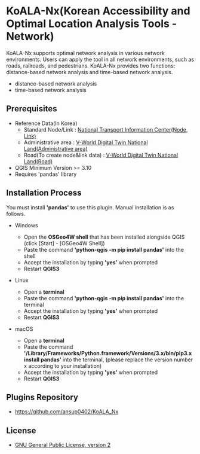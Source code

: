 KoALA-Nx(Korean Accessibility and Optimal Location Analysis Tools - Network)
=============================

KoALA-Nx supports optimal network analysis in various network environments. Users can apply the tool in all network environments, such as roads, railroads, and pedestrians. KoALA-Nx provides two functions: distance-based network analysis and time-based network analysis.
- distance-based network analysis
- time-based network analysis

Prerequisites
------------------------------
- Reference Data(In Korea)
    * Standard Node/Link : [National Transport Information Center(Node, Link)](https://www.its.go.kr/nodelink/nodelinkRef)
    * Administrative area : [V-World Digital Twin National Land(Administrative area)](https://www.vworld.kr/data/v4dc_svcdata_s002.do?pageIndex=1&datIde=DAT_0000000000000114&ctmCde=&searchCondition=&searchKeyword=)
    * Road(To create node&link data) : [V-World Digital Twin National Land(Road)](https://www.vworld.kr/)
- QGIS Minimum Version >= 3.10
- Requires 'pandas' library
     
Installation Process
------------------------------
You must install **'pandas'** to use this plugin. Manual installation is as follows.

- Windows
    * Open the **OSGeo4W shell** that has been installed alongside QGIS (click [Start] - [OSGeo4W Shell])
    * Paste the command **'python-qgis -m pip install pandas'** into the shell
    * Accept the installation by typing **'yes'** when prompted
    * Restart **QGIS3**

- Linux
    * Open a **terminal**
    * Paste the command **'python-qgis -m pip install pandas'** into the terminal
    * Accept the installation by typing **'yes'** when prompted
    * Restart **QGIS3**

- macOS
    * Open a **terminal**
    * Paste the command **'/Library/Frameworks/Python.framework/Versions/3.x/bin/pip3.x install pandas'** into the terminal, (please replace the version number x according to your installation)
    * Accept the installation by typing **'yes'** when prompted
    * Restart **QGIS3**


Plugins Repository
------------------------------
- https://github.com/ansup0402/KoALA_Nx


License
------------------------------
 - [GNU General Public License, version 2](https://www.gnu.org/licenses/old-licenses/gpl-2.0.en.html)

